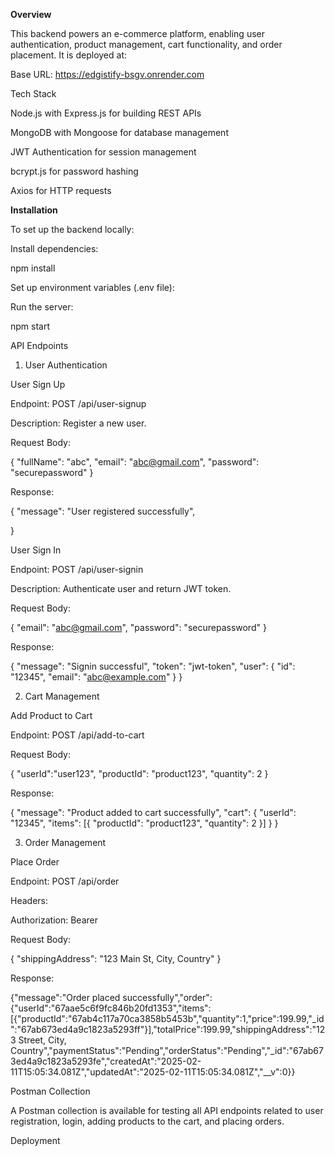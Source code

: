 

**Overview**

This backend powers an e-commerce platform, enabling user authentication, product management, cart functionality, and order placement. It is deployed at:

Base URL: https://edgistify-bsgv.onrender.com

Tech Stack

Node.js with Express.js for building REST APIs

MongoDB with Mongoose for database management

JWT Authentication for session management

bcrypt.js for password hashing

Axios for HTTP requests

**Installation**

To set up the backend locally:



Install dependencies:

npm install

Set up environment variables (.env file):



Run the server:

npm start

API Endpoints

1. User Authentication

User Sign Up

Endpoint: POST /api/user-signup

Description: Register a new user.

Request Body:

{
  "fullName": "abc",
  "email": "abc@gmail.com",
  "password": "securepassword"
}

Response:

{
  "message": "User registered successfully",
 
}

User Sign In

Endpoint: POST /api/user-signin

Description: Authenticate user and return JWT token.

Request Body:

{
  "email": "abc@gmail.com",
  "password": "securepassword"
}

Response:

{
  "message": "Signin successful",
  "token": "jwt-token",
  "user": { "id": "12345", "email": "abc@example.com" }
}

2. Cart Management

Add Product to Cart

Endpoint: POST /api/add-to-cart



Request Body:

{
"userId":"user123",
  "productId": "product123",
  "quantity": 2
}

Response:

{
  "message": "Product added to cart successfully",
  "cart": {
    "userId": "12345",
    "items": [{ "productId": "product123", "quantity": 2 }]
  }
}

3. Order Management

Place Order

Endpoint: POST /api/order

Headers:

Authorization: Bearer <jwt-token>

Request Body:

{
  "shippingAddress": "123 Main St, City, Country"
}

Response:

{"message":"Order placed successfully","order":{"userId":"67aae5c6f9fc846b20fd1353","items":[{"productId":"67ab4c117a70ca3858b5453b","quantity":1,"price":199.99,"_id":"67ab673ed4a9c1823a5293ff"}],"totalPrice":199.99,"shippingAddress":"123 Street, City, Country","paymentStatus":"Pending","orderStatus":"Pending","_id":"67ab673ed4a9c1823a5293fe","createdAt":"2025-02-11T15:05:34.081Z","updatedAt":"2025-02-11T15:05:34.081Z","__v":0}}

Postman Collection

A Postman collection is available for testing all API endpoints related to user registration, login, adding products to the cart, and placing orders.

Deployment



